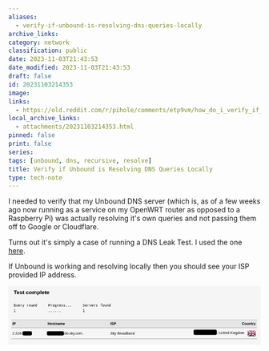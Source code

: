 ```yaml
---
aliases:
  - verify-if-unbound-is-resolving-dns-queries-locally
archive_links: 
category: network
classification: public
date: 2023-11-03T21:43:53
date_modified: 2023-11-03T21:43:53
draft: false
id: 20231103214353
image: 
links:
  - https://old.reddit.com/r/pihole/comments/etp9vm/how_do_i_verify_if_unbound_is_working/
local_archive_links:
  - attachments/20231103214353.html
pinned: false
print: false
series: 
tags: [unbound, dns, recursive, resolve]
title: Verify if Unbound is Resolving DNS Queries Locally
type: tech-note
---
```


I needed to verify that my Unbound DNS server (which is, as of a few weeks ago now running as a service on my OpenWRT router as opposed to a Raspberry Pi) was actually resolving it's own queries and not passing them off to Google or Cloudflare. 

Turns out it's simply a case of running a DNS Leak Test. I used the one [here](https://dnsleaktest.com).

If Unbound is working and resolving locally then you should see your ISP provided IP address.

![](attachments/20231103214353_1.png)
